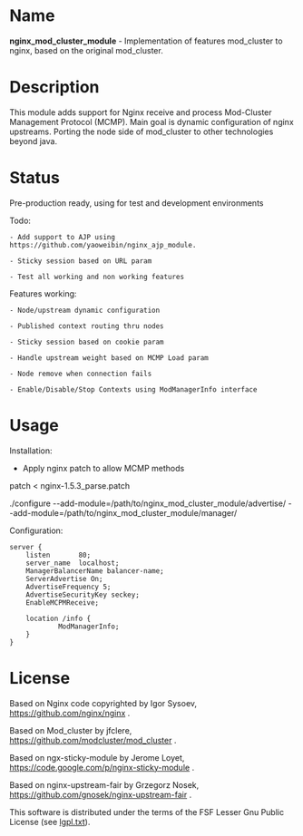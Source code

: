
Name
====

**nginx_mod_cluster_module** -  Implementation of features mod_cluster to nginx, based on the original mod_cluster. 

Description
===========

This module adds support for Nginx receive and process Mod-Cluster Management Protocol (MCMP). Main goal is dynamic 
configuration of nginx upstreams. Porting the node side of mod_cluster to other technologies beyond java.

Status
======

Pre-production ready, using for test and development environments 

Todo:

	- Add support to AJP using https://github.com/yaoweibin/nginx_ajp_module.

	- Sticky session based on URL param

	- Test all working and non working features

Features working:

	- Node/upstream dynamic configuration

	- Published context routing thru nodes

	- Sticky session based on cookie param

	- Handle upstream weight based on MCMP Load param

	- Node remove when connection fails

	- Enable/Disable/Stop Contexts using ModManagerInfo interface

Usage
=====

Installation:

 - Apply nginx patch to allow MCMP methods

patch < nginx-1.5.3_parse.patch

./configure --add-module=/path/to/nginx_mod_cluster_module/advertise/ --add-module=/path/to/nginx_mod_cluster_module/manager/

Configuration:

    server {
        listen       80;
        server_name  localhost;
        ManagerBalancerName balancer-name;
        ServerAdvertise On;
        AdvertiseFrequency 5;
        AdvertiseSecurityKey seckey;
        EnableMCPMReceive;

        location /info {
                ModManagerInfo;
        }
    }


License
=======

Based on Nginx code copyrighted by Igor Sysoev, https://github.com/nginx/nginx .

Based on Mod_cluster by jfclere, https://github.com/modcluster/mod_cluster .

Based on ngx-sticky-module by Jerome Loyet, https://code.google.com/p/nginx-sticky-module .

Based on nginx-upstream-fair by Grzegorz Nosek, https://github.com/gnosek/nginx-upstream-fair . 

This software is distributed under the terms of the FSF Lesser Gnu Public License (see [lgpl.txt](lgpl.txt)).
